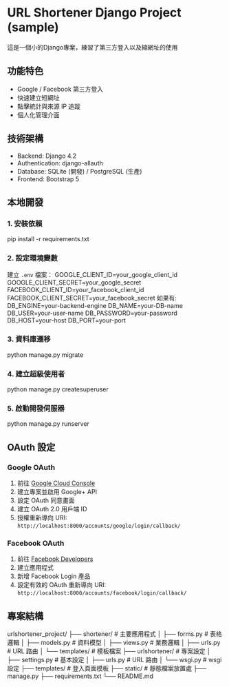 # URL Shortener Django Project (sample)

這是一個小的Django專案，練習了第三方登入以及縮網址的使用


## 功能特色
- Google / Facebook 第三方登入
- 快速建立短網址
- 點擊統計與來源 IP 追蹤
- 個人化管理介面

## 技術架構
- Backend: Django 4.2
- Authentication: django-allauth
- Database: SQLite (開發) / PostgreSQL (生產)
- Frontend: Bootstrap 5

## 本地開發

### 1. 安裝依賴
pip install -r requirements.txt

### 2. 設定環境變數
建立 `.env` 檔案：
GOOGLE_CLIENT_ID=your_google_client_id
GOOGLE_CLIENT_SECRET=your_google_secret
FACEBOOK_CLIENT_ID=your_facebook_client_id
FACEBOOK_CLIENT_SECRET=your_facebook_secret
如果有:
DB_ENGINE=your-backend-engine
DB_NAME=your-DB-name
DB_USER=your-user-name
DB_PASSWORD=your-password
DB_HOST=your-host
DB_PORT=your-port

### 3. 資料庫遷移
python manage.py migrate

### 4. 建立超級使用者
python manage.py createsuperuser

### 5. 啟動開發伺服器
python manage.py runserver

## OAuth 設定

### Google OAuth
1. 前往 [Google Cloud Console](https://console.cloud.google.com/)
2. 建立專案並啟用 Google+ API
3. 設定 OAuth 同意畫面
4. 建立 OAuth 2.0 用戶端 ID
5. 授權重新導向 URI: `http://localhost:8000/accounts/google/login/callback/`

### Facebook OAuth
1. 前往 [Facebook Developers](https://developers.facebook.com/)
2. 建立應用程式
3. 新增 Facebook Login 產品
4. 設定有效的 OAuth 重新導向 URI: `http://localhost:8000/accounts/facebook/login/callback/`

## 專案結構
urlshortener_project/
├── shortener/          # 主要應用程式
│   ├── forms.py        # 表格邏輯
│   ├── models.py       # 資料模型
│   ├── views.py        # 業務邏輯
│   ├── urls.py         # URL 路由
│   └── templates/      # 模板檔案
├── urlshortener/       # 專案設定
│   ├── settings.py     # 基本設定
│   ├── urls.py         # URL 路由
│   └── wsgi.py         # wsgi設定
├── templates/          # 登入頁面模板
├── static/             # 靜態檔案放置處
├── manage.py
├── requirements.txt
└── README.md